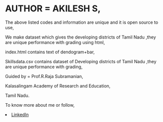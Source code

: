 # AUTHOR = AKILESH S,

The above listed codes and information are unique and it is open source to use,

We make dataset which gives the developing districts of Tamil Nadu ,they are unique performance with grading using html,

index.html contains text of dendogram+bar,

Skillsdata.csv contains dataset of Developing districts of Tamil Nadu ,they are unique performance with grading,

Guided by = Prof.R.Raja Subramanian,

Kalasalingam Academy of Research and Education,

Tamil Nadu.

To know more about me or follow,

<li><a href="http://www.linkedin.com/in/Akilesh--S">LinkedIn</a> 
